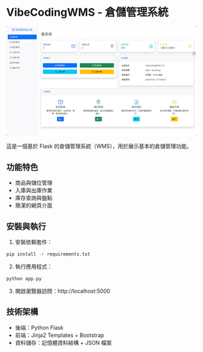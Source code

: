 # VibeCodingWMS - 倉儲管理系統

![WMS01](./images/WMS01.jpg)

這是一個基於 Flask 的倉儲管理系統（WMS），用於展示基本的倉儲管理功能。

## 功能特色

- 商品與儲位管理
- 入庫與出庫作業
- 庫存查詢與盤點
- 簡潔的網頁介面

## 安裝與執行

1. 安裝依賴套件：
```bash
pip install -r requirements.txt
```

2. 執行應用程式：
```bash
python app.py
```

3. 開啟瀏覽器訪問：http://localhost:5000

## 技術架構

- 後端：Python Flask
- 前端：Jinja2 Templates + Bootstrap
- 資料儲存：記憶體資料結構 + JSON 檔案